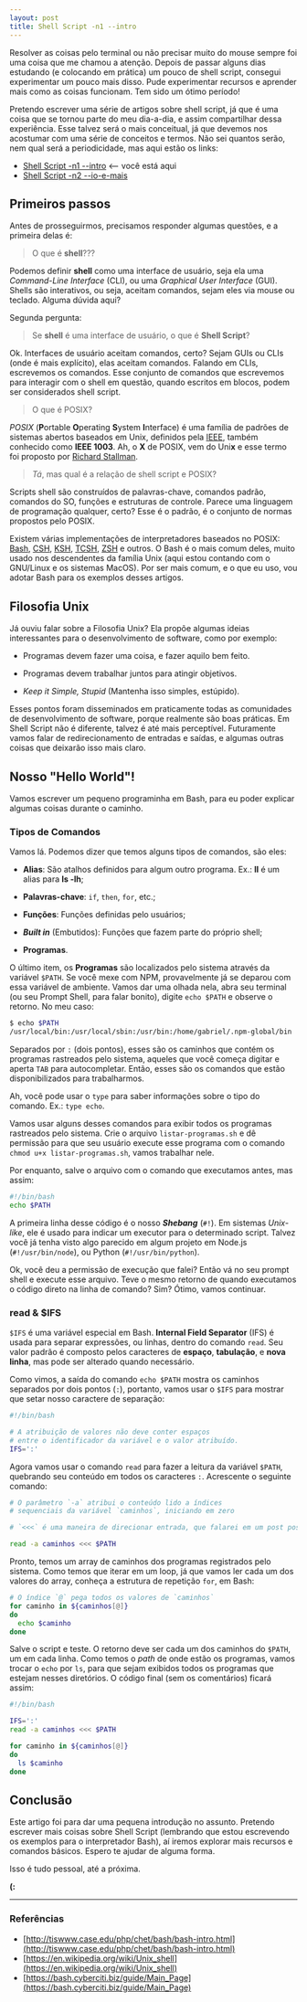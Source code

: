 ```yaml
---
layout: post
title: Shell Script -n1 --intro
---
```


Resolver as coisas pelo terminal ou não precisar muito do mouse sempre foi uma coisa que me chamou a atenção. Depois de passar alguns dias estudando (e colocando em prática) um pouco de shell script, consegui experimentar um pouco mais disso. Pude experimentar recursos e aprender mais como as coisas funcionam. Tem sido um ótimo período!

Pretendo escrever uma série de artigos sobre shell script, já que é uma coisa que se tornou parte do meu dia-a-dia, e assim compartilhar dessa experiência. Esse talvez será o mais conceitual, já que devemos nos acostumar com uma série de conceitos e termos. Não sei quantos serão, nem qual será a periodicidade, mas aqui estão os links:

- [Shell Script -n1 --intro](/2017/01/08/shell-script-01-introducao.html) <-- você está aqui
- [Shell Script -n2 --io-e-mais](/2017/10/21/shell-script-02-io-e-mais.html)

## Primeiros passos

Antes de prosseguirmos, precisamos responder algumas questões, e a primeira delas é:

> O que é **shell**???

Podemos definir **shell** como uma interface de usuário, seja ela uma *Command-Line Interface* (CLI), ou uma *Graphical User Interface* (GUI). Shells são interativos, ou seja, aceitam comandos, sejam eles via mouse ou teclado. Alguma dúvida aqui?

Segunda pergunta:

> Se **shell** é uma interface de usuário, o que é **Shell Script**?

Ok. Interfaces de usuário aceitam comandos, certo? Sejam GUIs ou CLIs (onde é mais explícito), elas aceitam comandos. Falando em CLIs, escrevemos os comandos. Esse conjunto de comandos que escrevemos para interagir com o shell em questão, quando escritos em blocos, podem ser considerados shell script.

> O que é POSIX?

*POSIX* (**P**ortable **O**perating **S**ystem **I**nterface) é uma família de padrões de sistemas abertos baseados em Unix, definidos pela [IEEE](http://www.ieee.org/index.html), também conhecido como **IEEE 1003**. Ah, o **X** de POSIX, vem do Uni**x** e esse termo foi proposto por [Richard Stallman](https://en.wikipedia.org/wiki/Richard_Stallman).

> *Tá*, mas qual é a relação de shell script e POSIX?

Scripts shell são construídos de palavras-chave, comandos padrão, comandos do SO, funções e estruturas de controle. Parece uma linguagem de programação qualquer, certo? Esse é o padrão, é o conjunto de normas propostos pelo POSIX.

Existem várias implementações de interpretadores baseados no POSIX: [Bash](https://www.gnu.org/software/bash/), [CSH](https://en.wikipedia.org/wiki/C_shell), [KSH](https://en.wikipedia.org/wiki/KornShell), [TCSH](https://en.wikipedia.org/wiki/Tcsh), [ZSH](https://en.wikipedia.org/wiki/Z_shell) e outros. O Bash é o mais comum deles, muito usado nos descendentes da família Unix (aqui estou contando com o GNU/Linux e os sistemas MacOS). Por ser mais comum, e o que eu uso, vou adotar Bash para os exemplos desses artigos.

## Filosofia Unix

Já ouviu falar sobre a Filosofia Unix? Ela propõe algumas ideias interessantes para o desenvolvimento de software, como por exemplo:

- Programas devem fazer uma coisa, e fazer aquilo bem feito.

- Programas devem trabalhar juntos para atingir objetivos.

- *Keep it Simple, Stupid* (Mantenha isso simples, estúpido).

Esses pontos foram disseminados em praticamente todas as comunidades de desenvolvimento de software, porque realmente são boas práticas. Em Shell Script não é diferente, talvez é até mais perceptível. Futuramente vamos falar de redirecionamento de entradas e saídas, e algumas outras coisas que deixarão isso mais claro.

## Nosso "Hello World"!

Vamos escrever um pequeno programinha em Bash, para eu poder explicar algumas coisas durante o caminho.

### Tipos de Comandos

Vamos lá. Podemos dizer que temos alguns tipos de comandos, são eles:

- **Alias**: São atalhos definidos para algum outro programa. Ex.: **ll** é um alias para **ls -lh**;

- **Palavras-chave**: `if`, `then`, `for`, etc.;

- **Funções**: Funções definidas pelo usuários;

- ***Built in*** (Embutidos): Funções que fazem parte do próprio shell;

- **Programas**.

O último item, os **Programas** são localizados pelo sistema através da variável `$PATH`. Se você mexe com NPM, provavelmente já se deparou com essa variável de ambiente. Vamos dar uma olhada nela, abra seu terminal (ou seu Prompt Shell, para falar bonito), digite `echo $PATH` e observe o retorno. No meu caso:

```sh
$ echo $PATH
/usr/local/bin:/usr/local/sbin:/usr/bin:/home/gabriel/.npm-global/bin
```

Separados por `:` (dois pontos), esses são os caminhos que contém os programas rastreados pelo sistema, aqueles que você começa digitar e aperta `TAB` para autocompletar. Então, esses são os comandos que estão disponibilizados para trabalharmos.

Ah, você pode usar o `type` para saber informações sobre o tipo do comando. Ex.: `type echo`.

Vamos usar alguns desses comandos para exibir todos os programas rastreados pelo sistema. Crie o arquivo `listar-programas.sh` e dê permissão para que seu usuário execute esse programa com o comando `chmod u+x listar-programas.sh`, vamos trabalhar nele.

Por enquanto, salve o arquivo com o comando que executamos antes, mas assim:

```sh
#!/bin/bash
echo $PATH
```

A primeira linha desse código é o nosso ***Shebang*** (`#!`). Em sistemas *Unix-like*, ele é usado para indicar um executor para o determinado script. Talvez você já tenha visto algo parecido em algum projeto em Node.js (`#!/usr/bin/node`), ou Python (`#!/usr/bin/python`).

Ok, você deu a permissão de execução que falei? Então vá no seu prompt shell e execute esse arquivo. Teve o mesmo retorno de quando executamos o código direto na linha de comando? Sim? Ótimo, vamos continuar.

### read & $IFS

`$IFS` é uma variável especial em Bash. **Internal Field Separator** (IFS) é usada para separar expressões, ou linhas, dentro do comando `read`. Seu valor padrão é composto pelos caracteres de **espaço**, **tabulação**, e **nova linha**, mas pode ser alterado quando necessário.

Como vimos, a saída do comando `echo $PATH` mostra os caminhos separados por dois pontos (`:`), portanto, vamos usar o `$IFS` para mostrar que setar nosso caractere de separação:

```sh
#!/bin/bash

# A atribuição de valores não deve conter espaços
# entre o identificador da variável e o valor atribuído.
IFS=':'
```

Agora vamos usar o comando `read` para fazer a leitura da variável `$PATH`, quebrando seu conteúdo em todos os caracteres `:`. Acrescente o seguinte comando:

```sh
# O parâmetro `-a` atribui o conteúdo lido a índices
# sequenciais da variável `caminhos`, iniciando em zero

# `<<<` é uma maneira de direcionar entrada, que falarei em um post posterior

read -a caminhos <<< $PATH
```

Pronto, temos um array de caminhos dos programas registrados pelo sistema. Como temos que iterar em um loop, já que vamos ler cada um dos valores do array, conheça a estrutura de repetição `for`, em Bash:

```sh
# O índice `@` pega todos os valores de `caminhos`
for caminho in ${caminhos[@]}
do
  echo $caminho
done
```

Salve o script e teste. O retorno deve ser cada um dos caminhos do `$PATH`, um em cada linha. Como temos o *path* de onde estão os programas, vamos trocar o `echo` por `ls`, para que sejam exibidos todos os programas que estejam nesses diretórios. O código final (sem os comentários) ficará assim:

```sh
#!/bin/bash

IFS=':'
read -a caminhos <<< $PATH

for caminho in ${caminhos[@]}
do
  ls $caminho
done
```

## Conclusão

Este artigo foi para dar uma pequena introdução no assunto. Pretendo escrever mais coisas sobre Shell Script (lembrando que estou escrevendo os exemplos para o interpretador Bash), aí iremos explorar mais recursos e comandos básicos. Espero te ajudar de alguma forma.

Isso é tudo pessoal, até a próxima.

**(:**

---

### Referências

- [http://tiswww.case.edu/php/chet/bash/bash-intro.html](http://tiswww.case.edu/php/chet/bash/bash-intro.html)
- [https://en.wikipedia.org/wiki/Unix_shell](https://en.wikipedia.org/wiki/Unix_shell)
- [https://bash.cyberciti.biz/guide/Main_Page](https://bash.cyberciti.biz/guide/Main_Page)
